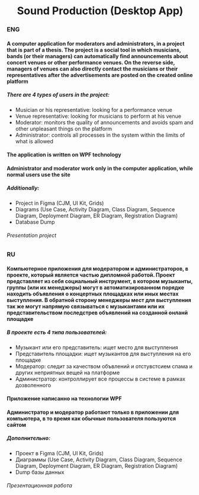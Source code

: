 <h1 align="center">Sound Production (Desktop App)</h1>

<h3>ENG</h3>
<h4>A computer application for moderators and administrators, in a project that is part of a thesis. The project is a social tool in which musicians, bands (or their managers) can automatically find announcements about concert venues or other performance venues. On the reverse side, managers of venues can also directly contact the musicians or their representatives after the advertisements are posted on the created online platform</h4> 
<h5>There are 4 types of users in the project:</h5>
<ul>
  <li>Musician or his representative: looking for a performance venue</li>
  <li>Venue representative: looking for musicians to perform at his venue</li>
  <li>Moderator: monitors the quality of announcements and avoids spam and other unpleasant things on the platform</li>
  <li>Administrator: controls all processes in the system within the limits of what is allowed</li>
</ul>
<h4>The application is written on WPF technology</h4> 
<h4>Administrator and moderator work only in the computer application, while normal users use the site</h4> 

<h5>Additionally:</h5>
<ul>
  <li>Project in Figma (CJM, UI Kit, Grids)</li>
  <li>Diagrams (Use Case, Activity Diagram, Class Diagram, Sequence Diagram, Deployment Diagram, ER Diagram, Registration Diagram)</li>
  <li>Database Dump</li>
</ul>
<h6>Presentation project</h6>

<h3>RU</h3>
<h4>Компьютерное приложения для модератором и администраторов, в проекте, который является частью дипломной работой. Проект представляет из себя социальный инструмент, в котором музыканты, группы (или их менеджеры) могут в автоматизированном порядке находить объявления о концертных площадках или иных местах выступления. В обратной сторону менеджеры мест для выступления так же могут напрямую связываться с музыкантами или их представительством последстрев объявлений на созданной онланй площадке</h4>
<h5>В проекте есть 4 типа пользователей:</h5>
<ul>
  <li>Музыкант или его представитель: ищет место для выступления</li>
  <li>Представитель площадки: ищет музыкантов для выступления на его площадке</li>
  <li>Модератор: следит за качеством объвлений и отстувстсием спама и других неприятных вещей на платформе</li>
  <li>Администратор: контроллирует все процессы в системе в рамках дозволенного</li>
</ul>
<h4>Приложение написанно на технологии WPF</h4> 
<h4>Администратор и модератор работают только в приложении для компьютера, в то время как обычные пользователя пользуются сайтом</h4> 

<h5>Дополнительно:</h5>
<ul>
  <li>Проект в Figma (CJM, UI Kit, Grids)</li>
  <li>Диаграммы (Use Case, Activity Diagram, Class Diagram, Sequence Diagram, Deployment Diagram, ER Diagram, Registration Diagram)</li>
  <li>Dump базы данных</li>
</ul>
<h6>Презентационная работа</h6>

